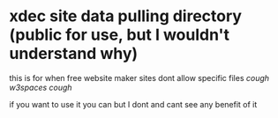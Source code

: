 # xdec site data pulling directory (public for use, but I wouldn't understand why)
this is for when free website maker sites dont allow specific files *cough* _w3spaces_ *cough*

if you want to use it you can but I dont and cant see any benefit of it

